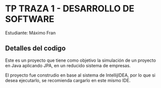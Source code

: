# TP TRAZA 1 - DESARROLLO DE SOFTWARE
Estudiante: Máximo Fran

## Detalles del codigo
Este es un proyecto que tiene como objetivo la simulación de un proyecto en Java aplicando JPA, en un reducido sistema de empresas.

El proyecto fue construdio en base al sistema de IntellijIDEA, por lo que si desea ejecutarlo, se recomienda cargarlo en este mismo IDE.
